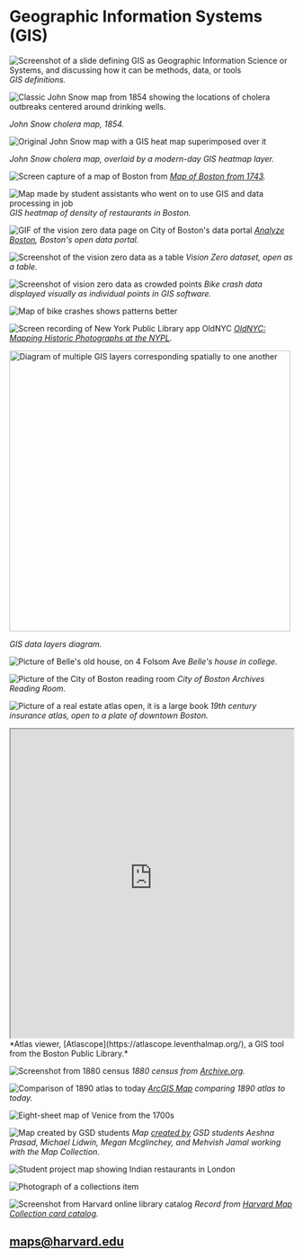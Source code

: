 # Geographic Information Systems (GIS)

![Screenshot of a slide defining GIS as Geographic Information Science or Systems, and discussing how it can be methods, data, or tools](https://raw.githubusercontent.com/HarvardMapCollection/classes/main/media/GIS-intro.png)
*GIS definitions.*

![Classic John Snow map from 1854 showing the locations of cholera outbreaks centered around drinking wells.](https://raw.githubusercontent.com/HarvardMapCollection/classes/main/media/snow.jpeg)

*John Snow cholera map, 1854.*

![Original John Snow map with a GIS heat map superimposed over it](https://raw.githubusercontent.com/HarvardMapCollection/classes/main/media/snow-gis.png)

*John Snow cholera map, overlaid by a modern-day GIS heatmap layer.*


![Screen capture of a map of Boston from ](https://raw.githubusercontent.com/HarvardMapCollection/classes/main/media/boston.png)
*[Map of Boston from 1743](https://collections.leventhalmap.org/search/commonwealth:9s161952m).*

![Map made by student assistants who went on to use GIS and data processing in job](https://raw.githubusercontent.com/HarvardMapCollection/classes/main/media/heatmap.png)
*GIS heatmap of density of restaurants in Boston.*

![GIF of the vision zero data page on City of Boston's data portal](https://raw.githubusercontent.com/HarvardMapCollection/classes/main/media/vision0.gif)
*[Analyze Boston](https://data.boston.gov/group/geospatial), Boston's open data portal.*

![Screenshot of the vision zero data as a table](https://raw.githubusercontent.com/HarvardMapCollection/classes/main/media/vision0-data.png)
*Vision Zero dataset, open as a table.*

![Screenshot of vision zero data as crowded points](https://raw.githubusercontent.com/HarvardMapCollection/classes/main/media/vision0-points.png)
*Bike crash data displayed visually as individual points in GIS software.*

![Map of bike crashes shows patterns better](https://raw.githubusercontent.com/HarvardMapCollection/classes/main/media/vision0-map.png)


![Screen recording of New York Public Library app OldNYC](https://raw.githubusercontent.com/HarvardMapCollection/classes/main/media/oldnyc.gif)
*[OldNYC: Mapping Historic Photographs at the NYPL](https://www.oldnyc.org/).* 

<img src="https://raw.githubusercontent.com/HarvardMapCollection/classes/main/media/layers.jpeg" alt="Diagram of multiple GIS layers corresponding spatially to one another" height="500">

*GIS data layers diagram.*

![Picture of Belle's old house, on 4 Folsom Ave](https://raw.githubusercontent.com/HarvardMapCollection/classes/main/media/folsom.png)
*Belle's house in college.*

![Picture of the City of Boston reading room](https://raw.githubusercontent.com/HarvardMapCollection/classes/main/media/reading-room.png)
*City of Boston Archives Reading Room.*

![Picture of a real estate atlas open, it is a large book](https://raw.githubusercontent.com/HarvardMapCollection/classes/main/media/books.png)
*19th century insurance atlas, open to a plate of downtown Boston.*

<iframe width="100%" height="550" src="https://atlascope.leventhalmap.org/#view:embed$base:000$overlay:39999059010718$zoom:18.00$center:-7914725.872110603,5210447.532772563$mode:glass$pos:204"></iframe>
*Atlas viewer, [Atlascope](https://atlascope.leventhalmap.org/), a GIS tool from the Boston Public Library.*

![Screenshot from 1880 census](https://raw.githubusercontent.com/HarvardMapCollection/classes/main/media/1880-census.png)
*1880 census from [Archive.org](https://archive.org/details/10thcensus0561unit/page/n45/mode/2up?view=theater).* 

![Comparison of 1890 atlas to today](https://raw.githubusercontent.com/HarvardMapCollection/classes/main/media/spyglass-arcgis.gif)
*[ArcGIS Map](https://harvard-cga.maps.arcgis.com/apps/webappviewer/index.html?id=4f084606c3f64df8a32ce2ad938a43f6) comparing 1890 atlas to today.* 


![Eight-sheet map of Venice from the 1700s](https://raw.githubusercontent.com/HarvardMapCollection/classes/main/media/venice.jpg)

![Map created by GSD students](https://raw.githubusercontent.com/HarvardMapCollection/classes/main/media/spatial-analysis.png)
*Map [created by](https://mapping.share.library.harvard.edu/blog/2021/vis-2128/) GSD students Aeshna Prasad, Michael Lidwin, Megan Mcglinchey, and Mehvish Jamal working with the Map Collection.* 


![Student project map showing Indian restaurants in London](https://raw.githubusercontent.com/HarvardMapCollection/classes/main/media/jess-map.png)

![Photograph of a collections item](https://raw.githubusercontent.com/HarvardMapCollection/classes/main/media/restaurant.png)

![Screenshot from Harvard online library catalog](https://raw.githubusercontent.com/HarvardMapCollection/classes/main/media/climate-reactions.png)
*Record from  [Harvard Map Collection card catalog](https://iiif.lib.harvard.edu/manifests/view/drs:45555303$402i).* 

## maps@harvard.edu